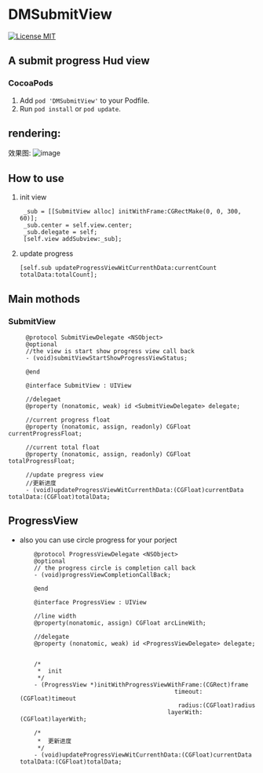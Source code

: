 # DMSubmitView



[![License MIT](https://img.shields.io/badge/license-MIT-green.svg?style=flat)](https://github.com/DMDavid/SubmitView/blob/master/LICENSE)&nbsp;

## A submit progress Hud view

### CocoaPods

1. Add `pod 'DMSubmitView'` to your Podfile.
2. Run `pod install` or `pod update`.


## rendering:
效果图:
 ![image](https://github.com/DMDavid/SubmitView/blob/master/SubmitView/rendering.gif)


## How to use

1. init view

        _sub = [[SubmitView alloc] initWithFrame:CGRectMake(0, 0, 300, 60)];
        _sub.center = self.view.center;
        _sub.delegate = self;
        [self.view addSubview:_sub];
        
2. update progress 

       [self.sub updateProgressViewWitCurrenthData:currentCount totalData:totalCount];
       
       
       
## Main mothods

### SubmitView

         @protocol SubmitViewDelegate <NSObject>
         @optional
         //the view is start show progress view call back
         - (void)submitViewStartShowProgressViewStatus;

         @end

         @interface SubmitView : UIView

         //delegaet
         @property (nonatomic, weak) id <SubmitViewDelegate> delegate;

         //current progress float
         @property (nonatomic, assign, readonly) CGFloat currentProgressFloat;

         //current total float
         @property (nonatomic, assign, readonly) CGFloat totalProgressFloat;

         //update pregress view
         //更新进度
         - (void)updateProgressViewWitCurrenthData:(CGFloat)currentData totalData:(CGFloat)totalData;
         
         
## ProgressView

* also you can use circle progress for your porject 


          @protocol ProgressViewDelegate <NSObject>
          @optional
          // the progress circle is completion call back
          - (void)progressViewCompletionCallBack;

          @end

          @interface ProgressView : UIView

          //line width
          @property(nonatomic, assign) CGFloat arcLineWith;

          //delegate
          @property (nonatomic, weak) id <ProgressViewDelegate> delegate;


          /*
           *  init
           */
          - (ProgressView *)initWithProgressViewWithFrame:(CGRect)frame
                                                  timeout:(CGFloat)timeout
                                                   radius:(CGFloat)radius
                                                layerWith:(CGFloat)layerWith;

          /*
           *  更新进度
           */
          - (void)updateProgressViewWitCurrenthData:(CGFloat)currentData totalData:(CGFloat)totalData;


